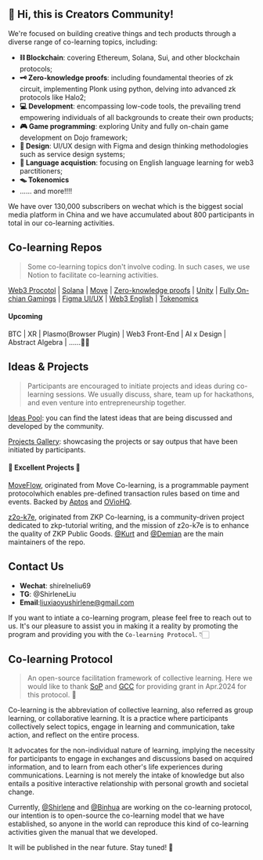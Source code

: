 ## 🥳 Hi, this is Creators Community!

We're focused on building creative things and tech products through a diverse range of co-learning topics, including:

- **⛓ Blockchain**: covering Ethereum, Solana, Sui, and other blockchain protocols;
- **🗝 Zero-knowledge proofs**: including foundamental theories of zk circuit, implementing Plonk using python, delving into advanced zk protocols like Halo2;
- **💻 Development**: encompassing low-code tools, the prevailing trend empowering individuals of all backgrounds to create their own products;
- **🎮 Game programming**: exploring Unity and fully on-chain game development on Dojo framework;
- **🎨 Design**: UI/UX design with Figma and design thinking methodologies such as service design systems;
- **💬 Language acquistion**: focusing on English language learning for web3 parctitioners;
- **🪤 Tokenomics**
- ...... and more!!!!


We have over 130,000 subscribers on wechat which is the biggest social media platform in China and we have accumulated about 800 participants in total in our co-learning activities.


## Co-learning Repos
> Some co-learning topics don't involve coding. In such cases, we use Notion to facilitate co-learning activities. 

[Web3 Procotol](https://github.com/CreatorsDAO/web3-protocol-co-learn) | [Solana](https://github.com/CreatorsDAO/solana-co-learn) | [Move](https://github.com/CreatorsDAO/move-co-learn) | [Zero-knowledge proofs](https://learn.z2o-k7e.world/) | [Unity](https://706community.notion.site/Unity-894502bf520540a1a5baeafcfbe4a6d6) | [Fully On-chian Gamings](https://706community.notion.site/On-Chain-Gaming-1-6844e99b9a3c4bebbe74787dde87713b) | [Figma UI/UX](https://706community.notion.site/Figma-1-6ada04ba93234b90b05e0df1eddbca02?pvs=25) |  [Web3 English](https://706community.notion.site/Web3-2-f1aa5c73ac9446d0a17ff000158a4837) | [Tokenomics](https://706community.notion.site/Tokenomics-059b04e151e847729fcd3c5ae05b72a0)

#### Upcoming

BTC | XR | Plasmo(Browser Plugin) | Web3 Front-End | AI x Design | Abstract Algebra | ......🤔💭

## Ideas & Projects
> Participants are encouraged to initiate  projects and ideas during co-learning sessions. We usually discuss, share, team up for hackathons, and even venture into entrepreneurship together.


[Ideas Pool](https://github.com/orgs/CreatorsDAO/discussions/categories/ideas): you can find the latest ideas that are being discussed and developed by the community.

[Projects Gallery](https://706community.notion.site/a486cceca5b947f9a4b6da0114bf4747?v=459228c9e2a946d980f1265d5d532ccb): showcasing the projects or say outpus that have been initiated by participants.

#### 🌟 Excellent Projects 🌟

 [MoveFlow](https://github.com/Move-Flow),  originated from Move Co-learning, is a programmable payment protocolwhich enables pre-defined transaction rules based on time and events. Backed by [Aptos](https://twitter.com/Aptos) and [OVioHQ](https://twitter.com/OVioHQ).

[z2o-k7e](https://github.com/z2o-k7e), originated from ZKP Co-learning, is a community-driven project dedicated to zkp-tutorial writing, and the mission of z2o-k7e is to enhance the quality of ZKP Public Goods. [@Kurt](https://github.com/kurtpan666) and [@Demian](https://github.com/Demian101) are the main maintainers of the repo.

## Contact Us

- **Wechat**: shirelneliu69
- **TG**: @ShirleneLiu
- **Email**:liuxiaoyushirlene@gmail.com

If you want to intiate a co-learning program, please feel free to reach out to us. It's our pleasure to assist you in making it a reality by promoting the program and providing you with the `Co-learning Protocol`. 👇🏻

## Co-learning Protocol
> An open-source facilitation framework of collective learning. Here we would like to thank [SoP](https://summerofprotocols.com/) and [GCC](https://www.gccofficial.org/) for providing grant in Apr.2024 for this protocol. 👐

Co-learning is the abbreviation of collective learning, also referred as group learning, or collaborative learning. It is a practice where participants collectively select topics, engage in learning and communication, take action, and reflect on the entire process.

It advocates for the non-individual nature of learning, implying the necessity for participants to engage in exchanges and discussions based on acquired information, and to learn from each other's life experiences during communications. Learning is not merely the intake of knowledge but also entails a positive interactive relationship with personal growth and societal change.

Currently, [@Shirlene](https://twitter.com/shirleneliu69) and [@Binhua](https://twitter.com/Binhua6) are working on the co-learning protocol, our intention is to open-source the co-learning model that we have established, so anyone in the world can reproduce this kind of co-learning activities given the manual that we developed. 

It will be published in the near future. Stay tuned! 🚀


